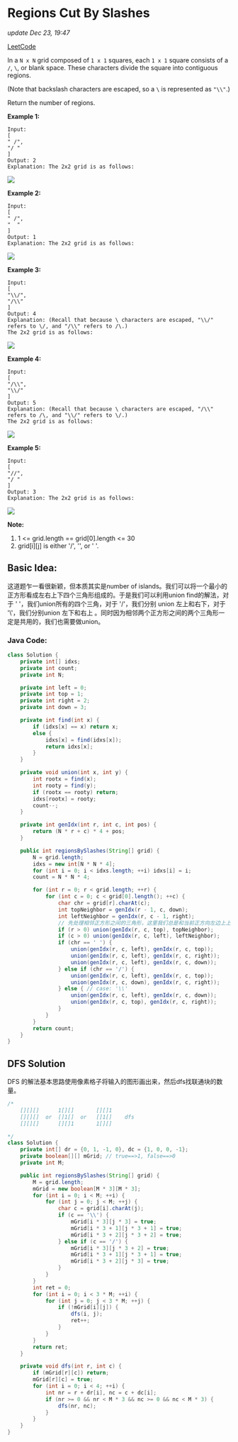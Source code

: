 # Regions Cut By Slashes

_update Dec 23, 19:47_

[LeetCode](https://leetcode.com/problems/regions-cut-by-slashes/)

In a `N x N` grid composed of `1 x 1` squares, each `1 x 1` square consists of a `/`, `\`, or blank space. These characters divide the square into contiguous regions.

\(Note that backslash characters are escaped, so a `\` is represented as `"\\"`.\)

Return the number of regions.

**Example 1:**

```text
Input:
[
" /",
"/ "
]
Output: 2
Explanation: The 2x2 grid is as follows:
```

![](https://assets.leetcode.com/uploads/2018/12/15/1.png)

**Example 2:**

```text
Input:
[
" /",
"  "
]
Output: 1
Explanation: The 2x2 grid is as follows:
```

![](https://assets.leetcode.com/uploads/2018/12/15/2.png)

**Example 3:**

```text
Input:
[
"\\/",
"/\\"
]
Output: 4
Explanation: (Recall that because \ characters are escaped, "\\/" refers to \/, and "/\\" refers to /\.)
The 2x2 grid is as follows:
```

![](https://assets.leetcode.com/uploads/2018/12/15/3.png)

**Example 4:**

```text
Input:
[
"/\\",
"\\/"
]
Output: 5
Explanation: (Recall that because \ characters are escaped, "/\\" refers to /\, and "\\/" refers to \/.)
The 2x2 grid is as follows:
```

![](https://assets.leetcode.com/uploads/2018/12/15/4.png)

**Example 5:**

```text
Input:
[
"//",
"/ "
]
Output: 3
Explanation: The 2x2 grid is as follows:
```

![](https://assets.leetcode.com/uploads/2018/12/15/5.png)

**Note:**

1. 1 &lt;= grid.length == grid\[0\].length &lt;= 30
2. grid\[i\]\[j\] is either '/', '\', or ' '.

## Basic Idea:

这道题乍一看很新颖，但本质其实是number of islands。我们可以将一个最小的正方形看成左右上下四个三角形组成的。于是我们可以利用union find的解法，对于 ' '，我们union所有的四个三角，对于 '/'，我们分别 union 左上和右下，对于 '\\'，我们分别union 左下和右上 。同时因为相邻两个正方形之间的两个三角形一定是共用的，我们也需要做union。

### Java Code:

```java
class Solution {
    private int[] idxs;
    private int count;
    private int N;

    private int left = 0;
    private int top = 1;
    private int right = 2;
    private int down = 3;

    private int find(int x) {
        if (idxs[x] == x) return x;
        else {
            idxs[x] = find(idxs[x]);
            return idxs[x];
        }
    }

    private void union(int x, int y) {
        int rootx = find(x);
        int rooty = find(y);
        if (rootx == rooty) return;
        idxs[rootx] = rooty;
        count--;
    }

    private int genIdx(int r, int c, int pos) {
        return (N * r + c) * 4 + pos;
    }

    public int regionsBySlashes(String[] grid) {
        N = grid.length;
        idxs = new int[N * N * 4];
        for (int i = 0; i < idxs.length; ++i) idxs[i] = i;
        count = N * N * 4;

        for (int r = 0; r < grid.length; ++r) {
            for (int c = 0; c < grid[0].length(); ++c) {
                char chr = grid[r].charAt(c);
                int topNeighbor = genIdx(r - 1, c, down);
                int leftNeighbor = genIdx(r, c - 1, right);
                // 先处理相邻正方形之间的三角形，这里我们总是和当前正方向左边上上边相邻部分做union
                if (r > 0) union(genIdx(r, c, top), topNeighbor);
                if (c > 0) union(genIdx(r, c, left), leftNeighbor);
                if (chr == ' ') {
                    union(genIdx(r, c, left), genIdx(r, c, top));
                    union(genIdx(r, c, left), genIdx(r, c, right));
                    union(genIdx(r, c, left), genIdx(r, c, down));
                } else if (chr == '/') {
                    union(genIdx(r, c, left), genIdx(r, c, top));
                    union(genIdx(r, c, down), genIdx(r, c, right));
                } else { // case: '\\'
                    union(genIdx(r, c, left), genIdx(r, c, down));
                    union(genIdx(r, c, top), genIdx(r, c, right));
                }
            }
        }
        return count;
    }
}
```

## DFS Solution

DFS 的解法基本思路使用像素格子将输入的图形画出来，然后dfs找联通块的数量。

```java
/*
    [][][]      1[][]       [][]1      
    [][][]  or  []1[]  or   []1[]    dfs
    [][][]      [][]1       1[][]

*/
class Solution {
    private int[] dr = {0, 1, -1, 0}, dc = {1, 0, 0, -1};
    private boolean[][] mGrid; // true==>1, false==>0
    private int M;

    public int regionsBySlashes(String[] grid) {
        M = grid.length;
        mGrid = new boolean[M * 3][M * 3];
        for (int i = 0; i < M; ++i) {
            for (int j = 0; j < M; ++j) {
                char c = grid[i].charAt(j);
                if (c == '\\') {
                    mGrid[i * 3][j * 3] = true;
                    mGrid[i * 3 + 1][j * 3 + 1] = true;
                    mGrid[i * 3 + 2][j * 3 + 2] = true;
                } else if (c == '/') {
                    mGrid[i * 3][j * 3 + 2] = true;
                    mGrid[i * 3 + 1][j * 3 + 1] = true;
                    mGrid[i * 3 + 2][j * 3] = true;
                }
            }
        }
        int ret = 0;
        for (int i = 0; i < 3 * M; ++i) {
            for (int j = 0; j < 3 * M; ++j) {
                if (!mGrid[i][j]) {
                    dfs(i, j);
                    ret++;
                }
            }
        }
        return ret;
    }

    private void dfs(int r, int c) {
        if (mGrid[r][c]) return;
        mGrid[r][c] = true;
        for (int i = 0; i < 4; ++i) {
            int nr = r + dr[i], nc = c + dc[i];
            if (nr >= 0 && nr < M * 3 && nc >= 0 && nc < M * 3) {
                dfs(nr, nc);
            }
        }
    }
}
```

